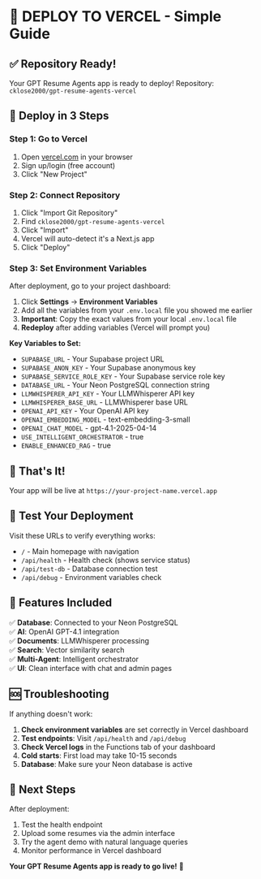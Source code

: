 # 🚀 DEPLOY TO VERCEL - Simple Guide

## ✅ Repository Ready!

Your GPT Resume Agents app is ready to deploy! Repository: `cklose2000/gpt-resume-agents-vercel`

## 🎯 Deploy in 3 Steps

### Step 1: Go to Vercel
1. Open [vercel.com](https://vercel.com) in your browser
2. Sign up/login (free account)
3. Click "New Project"

### Step 2: Connect Repository  
1. Click "Import Git Repository"
2. Find `cklose2000/gpt-resume-agents-vercel`
3. Click "Import"
4. Vercel will auto-detect it's a Next.js app
5. Click "Deploy"

### Step 3: Set Environment Variables
After deployment, go to your project dashboard:
1. Click **Settings** → **Environment Variables**
2. Add all the variables from your `.env.local` file you showed me earlier
3. **Important**: Copy the exact values from your local `.env.local` file
4. **Redeploy** after adding variables (Vercel will prompt you)

**Key Variables to Set:**
- `SUPABASE_URL` - Your Supabase project URL
- `SUPABASE_ANON_KEY` - Your Supabase anonymous key  
- `SUPABASE_SERVICE_ROLE_KEY` - Your Supabase service role key
- `DATABASE_URL` - Your Neon PostgreSQL connection string
- `LLMWHISPERER_API_KEY` - Your LLMWhisperer API key
- `LLMWHISPERER_BASE_URL` - LLMWhisperer base URL
- `OPENAI_API_KEY` - Your OpenAI API key
- `OPENAI_EMBEDDING_MODEL` - text-embedding-3-small
- `OPENAI_CHAT_MODEL` - gpt-4.1-2025-04-14
- `USE_INTELLIGENT_ORCHESTRATOR` - true
- `ENABLE_ENHANCED_RAG` - true

## 🎉 That's It!

Your app will be live at `https://your-project-name.vercel.app`

## 🔧 Test Your Deployment

Visit these URLs to verify everything works:
- `/` - Main homepage with navigation
- `/api/health` - Health check (shows service status)
- `/api/test-db` - Database connection test
- `/api/debug` - Environment variables check

## 📱 Features Included

✅ **Database**: Connected to your Neon PostgreSQL  
✅ **AI**: OpenAI GPT-4.1 integration  
✅ **Documents**: LLMWhisperer processing  
✅ **Search**: Vector similarity search  
✅ **Multi-Agent**: Intelligent orchestrator  
✅ **UI**: Clean interface with chat and admin pages

## 🆘 Troubleshooting

If anything doesn't work:
1. **Check environment variables** are set correctly in Vercel dashboard
2. **Test endpoints**: Visit `/api/health` and `/api/debug` 
3. **Check Vercel logs** in the Functions tab of your dashboard
4. **Cold starts**: First load may take 10-15 seconds
5. **Database**: Make sure your Neon database is active

## 🚀 Next Steps

After deployment:
1. Test the health endpoint
2. Upload some resumes via the admin interface
3. Try the agent demo with natural language queries
4. Monitor performance in Vercel dashboard

**Your GPT Resume Agents app is ready to go live!** 🎉
